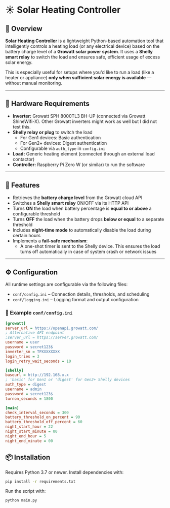 # ☀️ Solar Heating Controller

## 🔌 Overview

**Solar Heating Controller** is a lightweight Python-based automation tool that intelligently controls a heating load (or any electrical device) based on the battery charge level of a **Growatt solar power system**. It uses a **Shelly smart relay** to switch the load and ensures safe, efficient usage of excess solar energy.

This is especially useful for setups where you'd like to run a load (like a heater or appliance) **only when sufficient solar energy is available** — without manual monitoring.

---

## 🧰 Hardware Requirements

- **Inverter:** Growatt SPH 8000TL3 BH-UP (connected via Growatt ShineWifi-X). Other Growatt inverters might work as well but I did not test this.
- **Shelly relay or plug** to switch the load  
  - For Gen1 devices: Basic authentication  
  - For Gen2+ devices: Digest authentication  
  - Configurable via `auth_type` in `config.ini`
- **Load:** Generic heating element (connected through an external load contactor)
- **Controller:** Raspberry Pi Zero W (or similar) to run the software

---

## 🧠 Features

- Retrieves the **battery charge level** from the Growatt cloud API
- Switches a **Shelly smart relay** ON/OFF via its HTTP API
- Turns **ON** the load when battery percentage is **equal to or above** a configurable threshold
- Turns **OFF** the load when the battery drops **below or equal** to a separate threshold
- Includes **night-time mode** to automatically disable the load during certain hours
- Implements a **fail-safe mechanism**:  
  - A one-shot timer is sent to the Shelly device. This ensures the load turns off automatically in case of system crash or network issues

---

## ⚙️ Configuration

All runtime settings are configurable via the following files:
- `conf/config.ini` – Connection details, thresholds, and scheduling
- `conf/logging.ini` – Logging format and output configuration

### 📄 Example `conf/config.ini`

```ini
[growatt]
server_url = https://openapi.growatt.com/
; Alternative API endpoint
;server_url = https://server.growatt.com/
username = user
password = secret123$
inverter_sn = TPXXXXXXXX
login_tries = 3
login_retry_wait_seconds = 10

[shelly]
baseurl = http://192.168.x.x
; 'basic' for Gen1 or 'digest' for Gen2+ Shelly devices
auth_type = digest
username = admin
password = secret123$
turnon_seconds = 1800

[main]
check_interval_seconds = 300
battery_threshold_on_percent = 90
battery_threshold_off_percent = 60
night_start_hour = 22
night_start_minute = 00
night_end_hour = 5
night_end_minute = 00
```

## 📦 Installation

Requires Python 3.7 or newer. Install dependencies with:

```bash
pip install -r requirements.txt
```

Run the script with:

```bash
python main.py
```